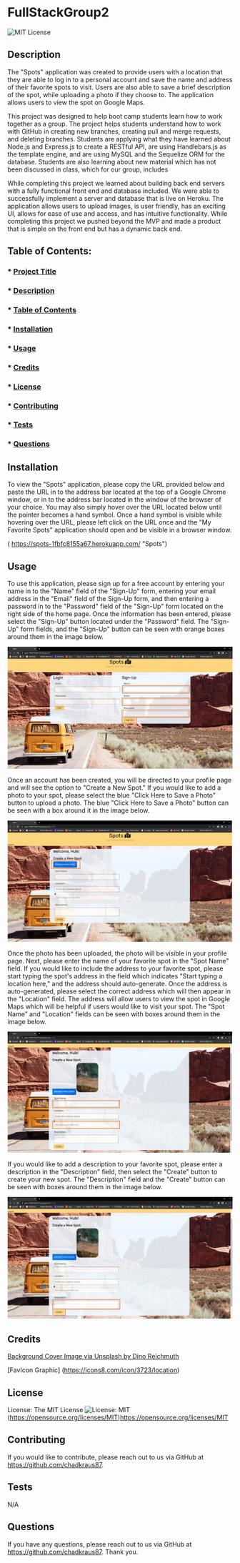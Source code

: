 # FullStackGroup2

![MIT License](https://img.shields.io/badge/License-MIT-brightgreen)

## Description

The "Spots" application was created to provide users with a location that they are able to log in to a personal account and save the name and address of their favorite spots to visit. Users are also able to save a brief description of the spot, while uploading a photo if they choose to. The application allows users to view the spot on Google Maps.

This project was designed to help boot camp students learn how to work together as a group. The project helps students understand how to work with GitHub in creating new branches, creating pull and merge requests, and deleting branches. Students are applying what they have learned about Node.js and Express.js to create a RESTful API, are using Handlebars.js as the template engine, and are using MySQL and the Sequelize ORM for the database. Students are also learning about new material which has not been discussed in class, which for our group, includes 

While completing this project we learned about building back end servers with a fully functional front end and database included. We were able to successfully implement a server and database that is live on Heroku. The application allows users to upload images, is user friendly, has an exciting UI, allows for ease of use and access, and has intuitive functionality. While completing this project we pushed beyond the MVP and made a product that is simple on the front end but has a dynamic back end. 
  
## Table of Contents:

  ### * [Project Title](#title)
  ### * [Description](#description)
  ### * [Table of Contents](#tableofcontents)
  ### * [Installation](#installation)
  ### * [Usage](#usage)
  ### * [Credits](#credits)
  ### * [License](#license)
  ### * [Contributing](#contributing)
  ### * [Tests](#tests)
  ### * [Questions](questions)
  
## Installation

To view the "Spots" application, please copy the URL provided below and paste the URL in to the address bar located at the top of a Google Chrome window, or in to the address bar located in the window of the browser of your choice. You may also simply hover over the URL located below until the pointer becomes a hand symbol. Once a hand symbol is visible while hovering over the URL, please left click on the URL once and the "My Favorite Spots" application should open and be visible in a browser window.

( https://spots-1fbfc8155a67.herokuapp.com/ "Spots")
  
## Usage
  
To use this application, please sign up for a free account by entering your name in to the "Name" field of the "Sign-Up" form, entering your email address in the "Email" field of the Sign-Up form, and then entering a password in to the "Password" field of the "Sign-Up" form located on the right side of the home page. Once the information has been entered, please select the "Sign-Up" button located under the "Password" field. The "Sign-Up" form fields, and the "Sign-Up" button can be seen with orange boxes around them in the image below.

![alt text](/lib/README-Usage-Guide-SignUp-Fields.PNG)

Once an account has been created, you will be directed to your profile page and will see the option to "Create a New Spot." If you would like to add a photo to your spot, please select the blue "Click Here to Save a Photo" button to upload a photo. The blue "Click Here to Save a Photo" button can be seen with a box around it in the image below.

![alt text](/lib/README-Usage-Guide-Save-A-Photo.PNG)

Once the photo has been uploaded, the photo will be visible in your profile page. Next, please enter the name of your favorite spot in the "Spot Name" field. If you would like to include the address to your favorite spot, please start typing the spot's address in the field which indicates "Start typing a location here," and the address should auto-generate. Once the address is auto-generated, please select the correct address which will then appear in the "Location" field. The address will allow users to view the spot in Google Maps which will be helpful if users would like to visit your spot. The "Spot Name" and "Location" fields can be seen with boxes around them in the image below.

![alt text](/lib/README-Usage-Guide-Name-Location-Fields.PNG)

If you would like to add a description to your favorite spot, please enter a description in the "Description" field, then select the "Create" button to create your new spot. The "Description" field and the "Create" button can be seen with boxes around them in the image below.

![alt text](/lib/README-Usage-Guide-Description-Create.PNG)

## Credits

[Background Cover Image via Unsplash by Dino Reichmuth](https://unsplash.com/photos/A5rCN8626Ck?utm_source=unsplash&utm_medium=referral&utm_content=creditCopyText)

[FavIcon Graphic] (https://icons8.com/icon/3723/location)
  
  
## License
  
License: The MIT License
![License: MIT](https://img.shields.io/badge/License-MIT-yellow.svg)(https://opensource.org/licenses/MIT)https://opensource.org/licenses/MIT
 
  
## Contributing

If you would like to contribute, please reach out to us via GitHub at https://github.com/chadkraus87.
  
## Tests

N/A

 
## Questions

If you have any questions, please reach out to us via GitHub at https://github.com/chadkraus87. Thank you.
  
  
